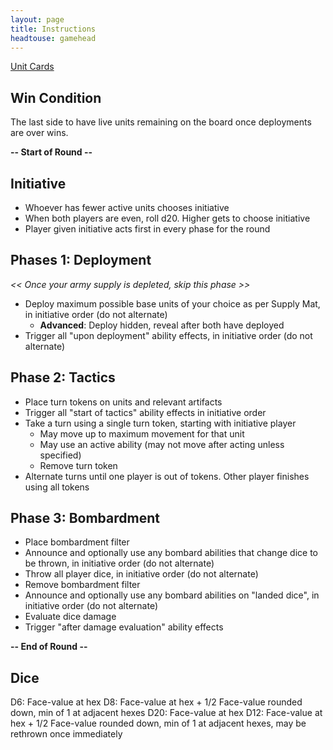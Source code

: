 ```yaml
---
layout: page
title: Instructions
headtouse: gamehead
---
```


[Unit Cards](units/)

## Win Condition
The last side to have live units remaining on the board once deployments are over wins.

**-- Start of Round --**
## Initiative
- Whoever has fewer active units chooses initiative
- When both players are even, roll d20. Higher gets to choose initiative
- Player given initiative acts first in every phase for the round

## Phases 1: Deployment
*<< Once your army supply is depleted, skip this phase >>*
- Deploy maximum possible base units of your choice as per Supply Mat, in initiative order (do not alternate)
	- **Advanced**: Deploy hidden, reveal after both have deployed
- Trigger all "upon deployment" ability effects, in initiative order (do not alternate)

## Phase 2: <span class="active">Tactics</span>
- Place turn tokens on units and relevant artifacts
- Trigger all "start of tactics" ability effects in initiative order
- Take a turn using a single turn token, starting with initiative player
	- May move up to maximum movement for that unit
	- May use an <span class="active">active ability</span> (may not move after acting unless specified)
	- Remove turn token
- Alternate turns until one player is out of tokens. Other player finishes using all tokens

## Phase 3: <span class="range">Bombardment</span>
- Place bombardment filter
- Announce and optionally use any <span class="range">bombard abilities</span> that change dice to be thrown, in initiative order (do not alternate)
- Throw all player dice, in initiative order (do not alternate)
- Remove bombardment filter
- Announce and optionally use any <span class="range">bombard abilities</span> on "landed dice", in initiative order (do not alternate)
- Evaluate dice <span class="damage">damage</span>
- Trigger "after damage evaluation" ability effects

**-- End of Round --**

## Dice
<span class="d6">D6</span>: Face-value at hex
<span class="d8">D8</span>: Face-value at hex + 1/2 Face-value rounded down, min of 1 at adjacent hexes
<span class="d20">D20</span>: Face-value at hex
<span class="d12">D12</span>: Face-value at hex + 1/2 Face-value rounded down, min of 1 at adjacent hexes, may be rethrown once immediately


